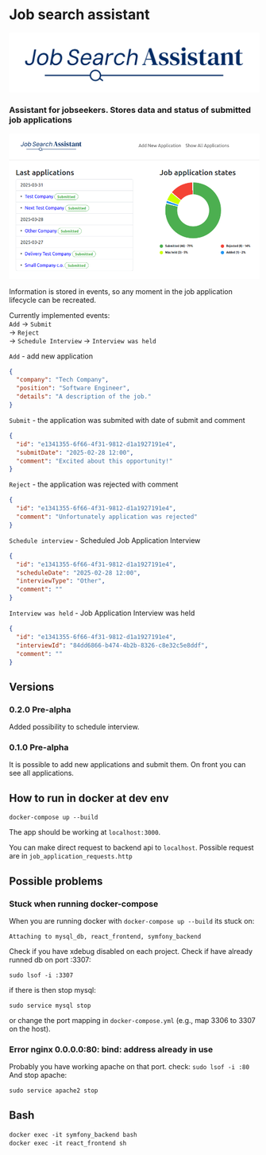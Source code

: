 # Job search assistant
![jba logo](images/jsa-logo-btr.svg)
### Assistant for jobseekers. Stores data and status of submitted job applications 
![jba_screen](images/screen_v0.2.1.png)


Information is stored in events, so any moment in the job application lifecycle can be recreated.  
  
Currently implemented events:  
` Add ` -> ` Submit `  
-> ` Reject `  
-> ` Schedule Interview ` -> ` Interview was held `

`Add` - add new application  
```json
{  
  "company": "Tech Company",  
  "position": "Software Engineer",  
  "details": "A description of the job."  
}  
```
`Submit` - the application was submited with date of submit and comment  
```json
{  
  "id": "e1341355-6f66-4f31-9812-d1a1927191e4",  
  "submitDate": "2025-02-28 12:00",  
  "comment": "Excited about this opportunity!"  
}  
```

`Reject` - the application was rejected with comment  
```json
{  
  "id": "e1341355-6f66-4f31-9812-d1a1927191e4",  
  "comment": "Unfortunately application was rejected"  
}  
```

`Schedule interview` - Scheduled Job Application Interview  
```json
{
  "id": "e1341355-6f66-4f31-9812-d1a1927191e4",
  "scheduleDate": "2025-02-28 12:00",
  "interviewType": "Other",
  "comment": ""
}  
```

`Interview was held` - Job Application Interview was held
```json
{
  "id": "e1341355-6f66-4f31-9812-d1a1927191e4",
  "interviewId": "84dd6866-b474-4b2b-8326-c8e32c5e8ddf",
  "comment": ""
}
```


## Versions

### 0.2.0 Pre-alpha

Added possibility to schedule interview.

### 0.1.0 Pre-alpha

It is possible to add new applications and submit them. On front you can see all applications.

## How to run in docker at dev env

```
docker-compose up --build
```
The app should be working at `localhost:3000`.   
  
You can make direct request to backend api to `localhost`. Possible request are in `job_application_requests.http` 

## Possible problems

### Stuck when running docker-compose

When you are running docker with `docker-compose up --build` its stuck on:

```
Attaching to mysql_db, react_frontend, symfony_backend
```
Check if you have xdebug disabled on each project.
Check if have already runned db on port :3307:

```
sudo lsof -i :3307
```

if there is then stop mysql:

```
sudo service mysql stop
```

or change the port mapping in `docker-compose.yml` (e.g., map 3306 to 3307 on the host).

### Error nginx 0.0.0.0:80: bind: address already in use

Probably you have working apache on that port. check: `sudo lsof -i :80`
And stop apache:
```
sudo service apache2 stop
```
## Bash

`docker exec -it symfony_backend bash`  
`docker exec -it react_frontend sh`
